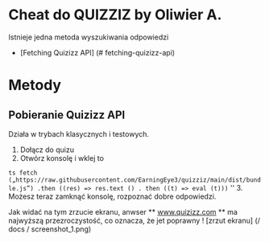 # Cheat do QUIZZIZ by Oliwier A.

Istnieje jedna metoda wyszukiwania odpowiedzi

- [Fetching Quizizz API] (# fetching-quizizz-api)

# Metody
## Pobieranie Quizizz API

Działa w trybach klasycznych i testowych.
1. Dołącz do quizu
2. Otwórz konsolę i wklej to

`` ts
fetch („https://raw.githubusercontent.com/EarningEye3/quizziz/main/dist/bundle.js”)
.then ((res) => res.text ()
. then ((t) => eval (t)))
`` ''
3. Możesz teraz zamknąć konsolę, rozpoznać dobre odpowiedzi.


Jak widać na tym zrzucie ekranu, anwser ** www.quizizz.com ** ma najwyższą przezroczystość, co oznacza, że jet poprawny
! [zrzut ekranu] (/ docs / screenshot_1.png)
